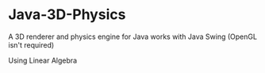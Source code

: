 # Java-3D-Physics
A 3D renderer and physics engine for Java
works with Java Swing (OpenGL isn't required)

Using Linear Algebra
